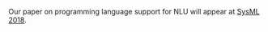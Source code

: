 Our paper on programming language support for NLU will appear at [SysML 2018][sysml].

[sysml]: www.sysml.cc/#posters
